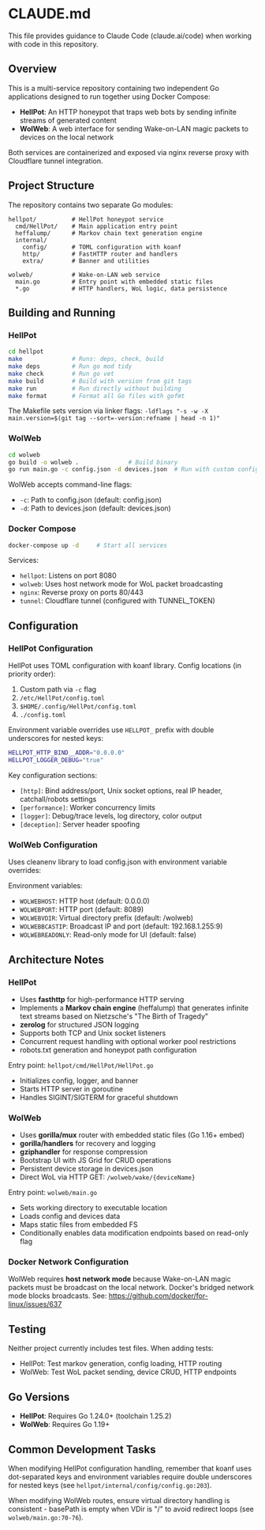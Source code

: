 # CLAUDE.md

This file provides guidance to Claude Code (claude.ai/code) when working with code in this repository.

## Overview

This is a multi-service repository containing two independent Go applications designed to run together using Docker Compose:

- **HellPot**: An HTTP honeypot that traps web bots by sending infinite streams of generated content
- **WolWeb**: A web interface for sending Wake-on-LAN magic packets to devices on the local network

Both services are containerized and exposed via nginx reverse proxy with Cloudflare tunnel integration.

## Project Structure

The repository contains two separate Go modules:

```
hellpot/          # HellPot honeypot service
  cmd/HellPot/    # Main application entry point
  heffalump/      # Markov chain text generation engine
  internal/
    config/       # TOML configuration with koanf
    http/         # FastHTTP router and handlers
    extra/        # Banner and utilities

wolweb/           # Wake-on-LAN web service
  main.go         # Entry point with embedded static files
  *.go            # HTTP handlers, WoL logic, data persistence
```

## Building and Running

### HellPot

```bash
cd hellpot
make              # Runs: deps, check, build
make deps         # Run go mod tidy
make check        # Run go vet
make build        # Build with version from git tags
make run          # Run directly without building
make format       # Format all Go files with gofmt
```

The Makefile sets version via linker flags: `-ldflags "-s -w -X main.version=$(git tag --sort=-version:refname | head -n 1)"`

### WolWeb

```bash
cd wolweb
go build -o wolweb .              # Build binary
go run main.go -c config.json -d devices.json  # Run with custom config
```

WolWeb accepts command-line flags:
- `-c`: Path to config.json (default: config.json)
- `-d`: Path to devices.json (default: devices.json)

### Docker Compose

```bash
docker-compose up -d     # Start all services
```

Services:
- `hellpot`: Listens on port 8080
- `wolweb`: Uses host network mode for WoL packet broadcasting
- `nginx`: Reverse proxy on ports 80/443
- `tunnel`: Cloudflare tunnel (configured with TUNNEL_TOKEN)

## Configuration

### HellPot Configuration

HellPot uses TOML configuration with koanf library. Config locations (in priority order):
1. Custom path via `-c` flag
2. `/etc/HellPot/config.toml`
3. `$HOME/.config/HellPot/config.toml`
4. `./config.toml`

Environment variable overrides use `HELLPOT_` prefix with double underscores for nested keys:
```bash
HELLPOT_HTTP_BIND__ADDR="0.0.0.0"
HELLPOT_LOGGER_DEBUG="true"
```

Key configuration sections:
- `[http]`: Bind address/port, Unix socket options, real IP header, catchall/robots settings
- `[performance]`: Worker concurrency limits
- `[logger]`: Debug/trace levels, log directory, color output
- `[deception]`: Server header spoofing

### WolWeb Configuration

Uses cleanenv library to load config.json with environment variable overrides:

Environment variables:
- `WOLWEBHOST`: HTTP host (default: 0.0.0.0)
- `WOLWEBPORT`: HTTP port (default: 8089)
- `WOLWEBVDIR`: Virtual directory prefix (default: /wolweb)
- `WOLWEBBCASTIP`: Broadcast IP and port (default: 192.168.1.255:9)
- `WOLWEBREADONLY`: Read-only mode for UI (default: false)

## Architecture Notes

### HellPot

- Uses **fasthttp** for high-performance HTTP serving
- Implements a **Markov chain engine** (heffalump) that generates infinite text streams based on Nietzsche's "The Birth of Tragedy"
- **zerolog** for structured JSON logging
- Supports both TCP and Unix socket listeners
- Concurrent request handling with optional worker pool restrictions
- robots.txt generation and honeypot path configuration

Entry point: `hellpot/cmd/HellPot/HellPot.go`
- Initializes config, logger, and banner
- Starts HTTP server in goroutine
- Handles SIGINT/SIGTERM for graceful shutdown

### WolWeb

- Uses **gorilla/mux** router with embedded static files (Go 1.16+ embed)
- **gorilla/handlers** for recovery and logging
- **gziphandler** for response compression
- Bootstrap UI with JS Grid for CRUD operations
- Persistent device storage in devices.json
- Direct WoL via HTTP GET: `/wolweb/wake/{deviceName}`

Entry point: `wolweb/main.go`
- Sets working directory to executable location
- Loads config and devices data
- Maps static files from embedded FS
- Conditionally enables data modification endpoints based on read-only flag

### Docker Network Configuration

WolWeb requires **host network mode** because Wake-on-LAN magic packets must be broadcast on the local network. Docker's bridged network mode blocks broadcasts. See: https://github.com/docker/for-linux/issues/637

## Testing

Neither project currently includes test files. When adding tests:
- HellPot: Test markov generation, config loading, HTTP routing
- WolWeb: Test WoL packet sending, device CRUD, HTTP endpoints

## Go Versions

- **HellPot**: Requires Go 1.24.0+ (toolchain 1.25.2)
- **WolWeb**: Requires Go 1.19+

## Common Development Tasks

When modifying HellPot configuration handling, remember that koanf uses dot-separated keys and environment variables require double underscores for nested keys (see `hellpot/internal/config/config.go:203`).

When modifying WolWeb routes, ensure virtual directory handling is consistent - basePath is empty when VDir is "/" to avoid redirect loops (see `wolweb/main.go:70-76`).
